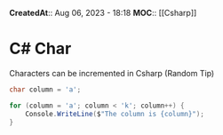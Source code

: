 **CreatedAt**:: Aug 06, 2023 - 18:18
**MOC**:: [[Csharp]]
# C# Char
Characters can be incremented in Csharp (Random Tip)
```csharp
char column = 'a';

for (column = 'a'; column < 'k'; column++) {
	Console.WriteLine($"The column is {column}");
}
```